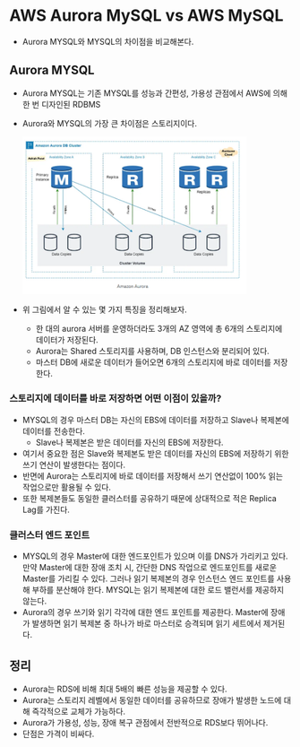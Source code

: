 # AWS Aurora MySQL vs AWS MySQL

- Aurora MYSQL와 MYSQL의 차이점을 비교해본다.

## Aurora MYSQL

- Aurora MYSQL는 기존 MYSQL를 성능과 간편성, 가용성 관점에서 AWS에 의해 한 번 디자인된 RDBMS
- Aurora와 MYSQL의 가장 큰 차이점은 스토리지이다.

  <img src="https://github.com/programmer-sjk/TIL/blob/main/images/db/aurora-storage.png" width="400">

- 위 그림에서 알 수 있는 몇 가지 특징을 정리해보자.
  - 한 대의 aurora 서버를 운영하더라도 3개의 AZ 영역에 총 6개의 스토리지에 데이터가 저장된다.
  - Aurora는 Shared 스토리지를 사용하며, DB 인스턴스와 분리되어 있다.
  - 마스터 DB에 새로운 데이터가 들어오면 6개의 스토리지에 바로 데이터를 저장한다.

### 스토리지에 데이터를 바로 저장하면 어떤 이점이 있을까?

- MYSQL의 경우 마스터 DB는 자신의 EBS에 데이터를 저장하고 Slave나 복제본에 데이터를 전송한다.
  - Slave나 복제본은 받은 데이터를 자신의 EBS에 저장한다.
- 여기서 중요한 점은 Slave와 복제본도 받은 데이터를 자신의 EBS에 저장하기 위한 쓰기 연산이 발생한다는 점이다.
- 반면에 Aurora는 스토리지에 바로 데이터를 저장해서 쓰기 연산없이 100% 읽는 작업으로만 활용될 수 있다.
- 또한 복제본들도 동일한 클러스터를 공유하기 때문에 상대적으로 적은 Replica Lag를 가진다.

### 클러스터 엔드 포인트

- MYSQL의 경우 Master에 대한 엔드포인트가 있으며 이를 DNS가 가리키고 있다. 만약 Master에 대한 장애 조치 시, 간단한 DNS 작업으로 엔드포인트를 새로운 Master를 가리킬 수 있다. 그러나 읽기 복제본의 경우 인스턴스 엔드 포인트를 사용해 부하를 분산해야 한다. MYSQL는 읽기 복제본에 대한 로드 밸런서를 제공하지 않는다.
- Aurora의 경우 쓰기와 읽기 각각에 대한 엔드 포인트를 제공한다. Master에 장애가 발생하면 읽기 복제본 중 하나가 바로 마스터로 승격되며 읽기 세트에서 제거된다.

## 정리

- Aurora는 RDS에 비해 최대 5배의 빠른 성능을 제공할 수 있다.
- Aurora는 스토리지 레벨에서 동일한 데이터를 공유하므로 장애가 발생한 노드에 대해 즉각적으로 교체가 가능하다.
- Aurora가 가용성, 성능, 장애 복구 관점에서 전반적으로 RDS보다 뛰어나다.
- 단점은 가격이 비싸다.

